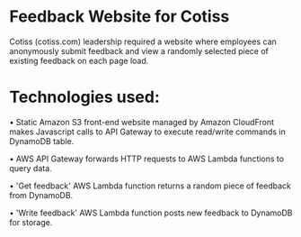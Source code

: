 # Feedback Website for Cotiss

Cotiss (cotiss.com) leadership required a website where employees can anonymously submit feedback and view a randomly selected piece of existing feedback on each page load.

# Technologies used:
• Static Amazon S3 front-end website managed by Amazon CloudFront makes Javascript calls to API Gateway to execute read/write commands in DynamoDB table.

• AWS API Gateway forwards HTTP requests to AWS Lambda functions to query data.

• 'Get feedback' AWS Lambda function returns a random piece of feedback from DynamoDB.

• 'Write feedback' AWS Lambda function posts new feedback to DynamoDB for storage.
